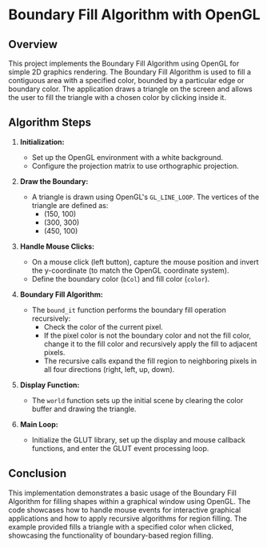 # Boundary Fill Algorithm with OpenGL

## Overview

This project implements the Boundary Fill Algorithm using OpenGL for simple 2D graphics rendering. The Boundary Fill Algorithm is used to fill a contiguous area with a specified color, bounded by a particular edge or boundary color. The application draws a triangle on the screen and allows the user to fill the triangle with a chosen color by clicking inside it.

## Algorithm Steps

1. **Initialization:**
   - Set up the OpenGL environment with a white background.
   - Configure the projection matrix to use orthographic projection.

2. **Draw the Boundary:**
   - A triangle is drawn using OpenGL's `GL_LINE_LOOP`. The vertices of the triangle are defined as:
     - (150, 100)
     - (300, 300)
     - (450, 100)

3. **Handle Mouse Clicks:**
   - On a mouse click (left button), capture the mouse position and invert the y-coordinate (to match the OpenGL coordinate system).
   - Define the boundary color (`bCol`) and fill color (`color`).

4. **Boundary Fill Algorithm:**
   - The `bound_it` function performs the boundary fill operation recursively:
     - Check the color of the current pixel.
     - If the pixel color is not the boundary color and not the fill color, change it to the fill color and recursively apply the fill to adjacent pixels.
     - The recursive calls expand the fill region to neighboring pixels in all four directions (right, left, up, down).

5. **Display Function:**
   - The `world` function sets up the initial scene by clearing the color buffer and drawing the triangle.

6. **Main Loop:**
   - Initialize the GLUT library, set up the display and mouse callback functions, and enter the GLUT event processing loop.

## Conclusion

This implementation demonstrates a basic usage of the Boundary Fill Algorithm for filling shapes within a graphical window using OpenGL. The code showcases how to handle mouse events for interactive graphical applications and how to apply recursive algorithms for region filling. The example provided fills a triangle with a specified color when clicked, showcasing the functionality of boundary-based region filling.
